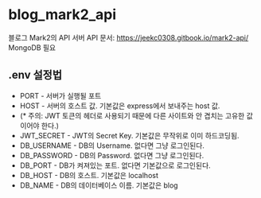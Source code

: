 # blog_mark2_api
블로그 Mark2의 API 서버
API 문서: https://jeekc0308.gitbook.io/mark2-api/
MongoDB 필요

## .env 설정법
* PORT - 서버가 실행될 포트
* HOST - 서버의 호스트 값. 기본값은 express에서 보내주는 host 값.
* (* 주의: JWT 토큰의 헤더로 사용되기 때문에 다른 사이트와 안 겹치는 고유한 값이어야 한다.)
* JWT_SECRET - JWT의 Secret Key. 기본값은 무작위로 이미 하드코딩됨.
* DB_USERNAME - DB의 Username. 없다면 그냥 로그인된다.
* DB_PASSWORD - DB의 Password. 없다면 그냥 로그인된다.
* DB_PORT - DB가 켜져있는 포트. 없다면 기본값으로 로그인된다.
* DB_HOST - DB의 호스트. 기본값은 localhost
* DB_NAME - DB의 데이터베이스 이름. 기본값은 blog